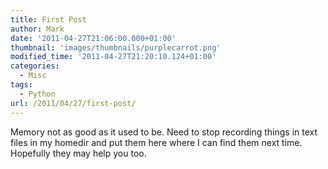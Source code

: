 ```yaml
---
title: First Post
author: Mark
date: '2011-04-27T21:06:00.000+01:00'
thumbnail: 'images/thumbnails/purplecarrot.png'
modified_time: '2011-04-27T21:20:10.124+01:00'
categories:
  - Misc
tags:
  - Python
url: /2011/04/27/first-post/
---
```



Memory not as good as it used to be. Need to stop recording things in text files in my homedir and put them here where I can find them next time. Hopefully they may help you too.
